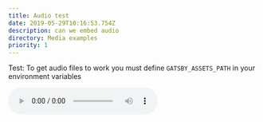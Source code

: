 ```yaml
---
title: Audio test
date: 2019-05-29T10:16:53.754Z
description: can we embed audio
directory: Media examples
priority: 1
---
```

Test:
To get audio files to work you must define ```GATSBY_ASSETS_PATH``` in your environment variables

<audio controls>
  <source src="{{TARGET_ASSETS_SRC}}/audio/horse.mp3" type="audio/mpeg">
  Your browser does not support the video tag.
</audio>